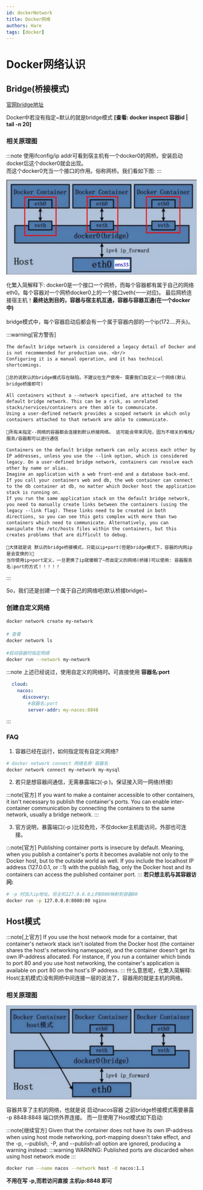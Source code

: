 ```yaml
---
id: dockerNetwork
title: Docker网络
authors: Hare
tags: [docker]
---
```


# Docker网络认识

## Bridge(桥接模式)
[官网bridge地址](https://docs.docker.com/engine/network/drivers/bridge/)

Docker中若没有指定~默认的就是bridge模式 **[查看: docker inspect 容器id | tail -n 20]** 

### 相关原理图
:::note
使用ifconfig/ip addr可看到宿主机有一个docker0的网桥。安装启动docker后这个docker0就会出现。<br/>
而这个docker0充当一个接口的作用。俗称网桥。我们看如下图:
:::

![Docker-Bridge模式](/img/docker/bridge.png)

化繁入简解释下: docker0是一个接口一个网桥，而每个容器都有属于自己的网络eth0。每个容器对一个网桥docker0上的一个接口veth(一一对应)。
最后网桥连接宿主机！**最终达到目的，容器与宿主机互通，容器与容器互通(在一个docker中)**<br/>
<br/>
bridge模式中，每个容器启动后都会有一个属于容器内部的一个ip(172....开头)。

:::warning[官方警告]

~~~
The default bridge network is considered a legacy detail of Docker and is not recommended for production use. <br/>
Configuring it is a manual operation, and it has technical shortcomings.

💨总的说默认的bridge模式存在缺陷，不建议在生产使用~ 需要我们自定义一个网络(默认bridge桥接即可)
~~~

~~~
All containers without a --network specified, are attached to the default bridge network. This can be a risk, as unrelated stacks/services/containers are then able to communicate.
Using a user-defined network provides a scoped network in which only containers attached to that network are able to communicate.

💨所有未指定--网络的容器都会连接到默认桥接网络。 这可能会带来风险，因为不相关的堆栈/服务/容器都可以进行通信
~~~

~~~
Containers on the default bridge network can only access each other by IP addresses, unless you use the --link option, which is considered legacy. On a user-defined bridge network, containers can resolve each other by name or alias.
Imagine an application with a web front-end and a database back-end. If you call your containers web and db, the web container can connect to the db container at db, no matter which Docker host the application stack is running on.
If you run the same application stack on the default bridge network, you need to manually create links between the containers (using the legacy --link flag). These links need to be created in both directions, so you can see this gets complex with more than two containers which need to communicate. Alternatively, you can manipulate the /etc/hosts files within the containers, but this creates problems that are difficult to debug.

💨大体就是说 默认的bridge桥接模式，只能以ip+port(但是bridge模式下，容器的内网ip是会变换的)💨
当你使用ip+port定义，一旦更换了ip就傻眼了~而自定义的网络(桥接)可以使用: 容器服务名:port的方式！！！！！
~~~
:::

So，我们还是创建一个属于自己的网络吧(默认桥接bridge)~
### 创建自定义网络
~~~bash 
docker network create my-network

# 查看
docker network ls

#启动容器时指定网络
docker run --network my-network 
~~~
:::note
上述已经说过，使用自定义的网络时。可直接使用 **容器名:port**
~~~yaml title='例如naocs的注册中心地址'
  cloud:
    nacos:
      discovery:
        #容器名:port
        server-addr: my-nacos:8848
~~~
:::

### FAQ
1. 容器已经在运行，如何指定现有自定义网络?
~~~bash
# docker network connect 网络名称 容器名
docker network connect my-network my-mysql
~~~
2. 若只是想容器间通信，无需暴露端口(-p )。保证接入同一网络(桥接)

:::note[官方]
If you want to make a container accessible to other containers, it isn't necessary to publish the container's ports. You can enable inter-container communication by connecting the containers to the same network, usually a bridge network.
:::

3. 官方说明，暴露端口(-p )比较危险，不仅docker主机能访问，外部也可连接。

:::note[官方]
Publishing container ports is insecure by default. Meaning, when you publish a container's ports it becomes available not only to the Docker host, but to the outside world as well.
If you include the localhost IP address (127.0.0.1, or ::1) with the publish flag, only the Docker host and its containers can access the published container port.
:::
**若只想主机与其容器访问:**

~~~bash
# -p 时加入ip地址。将主机127.0.0.0上的8080映射到容器80
docker run -p 127.0.0.0:8080:80 nginx
~~~

## Host模式

:::note[上官方]
If you use the host network mode for a container, that container's network stack isn't isolated from the Docker host (the container shares the host's networking namespace), and the container doesn't get its own IP-address allocated. For instance, if you run a container which binds to port 80 and you use host networking, the container's application is available on port 80 on the host's IP address.
:::
什么意思呢，化繁入简解释: Host(主机模式)没有网桥中间连接一层的说法了，容器用的就是主机的网络。

### 相关原理图

![Docker-Host模式](/img/docker/host.png)

容器共享了主机的网络，也就是说 启动nacos容器 之前bridge桥接模式需要暴露 -p 8848:8848 端口供外界连接。
而一旦使用了Host模式如下启动:

:::note[继续官方]
Given that the container does not have its own IP-address when using host mode networking, port-mapping doesn't take effect, and the -p, --publish, -P, and --publish-all option are ignored, producing a warning instead:
:::warning
WARNING: Published ports are discarded when using host network mode
:::

~~~bash
docker run --name nacos --network host -d nacos:1.1
~~~
**不用在写 -p,而若访问直接 主机ip:8848 即可**

